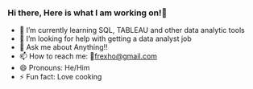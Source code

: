### Hi there, Here is what I am working on!👋
- 🌱 I’m currently learning SQL, TABLEAU and other data analytic tools
- 🤔 I’m looking for help with getting a data analyst job
- 💬 Ask me about Anything!!
- 📫 How to reach me: 📧frexho@gmail.com
- 😄 Pronouns: He/Him
- ⚡ Fun fact: Love cooking
